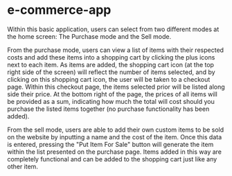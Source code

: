 # e-commerce-app
Within this basic application, users can select from two different modes at the home screen: The Purchase mode and the Sell mode.

From the purchase mode, users can view a list of items with their respected costs and add these items into a shopping cart by clicking the plus icons next to each item.
As items are added, the shopping cart icon (at the top right side of the screen) will reflect the number of items selected, and by clicking on this shopping cart icon, the user will be taken to a checkout page.
Within this checkout page, the items selected prior will be listed along side their price. At the bottom right of the page, the prices of all items will be provided as a sum, indicating how much the total will cost should you purchase the listed items together (no purchase functionality has been added).

From the sell mode, users are able to add their own custom items to be sold on the website by inputting a name and the cost of the item. Once this data is entered, pressing the "Put Item For Sale" button will generate the item within the list presented on the purchase page. Items added in this way are completely functional and can be added to the shopping cart just like any other item.

